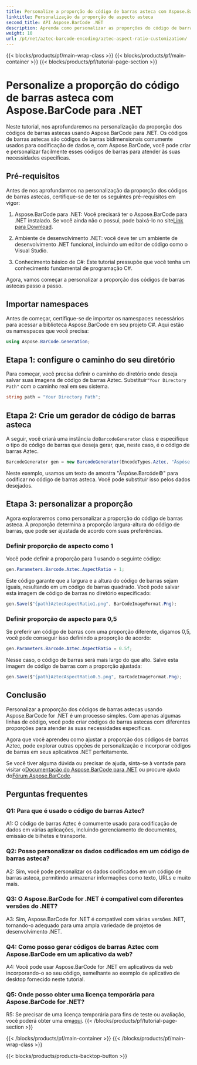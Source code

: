 ```yaml
---
title: Personalize a proporção do código de barras asteca com Aspose.BarCode para .NET
linktitle: Personalização da proporção de aspecto asteca
second_title: API Aspose.BarCode .NET
description: Aprenda como personalizar as proporções do código de barras asteca usando Aspose.BarCode for .NET. Crie códigos de barras exclusivos e flexíveis para seus aplicativos .NET.
weight: 10
url: /pt/net/aztec-barcode-encoding/aztec-aspect-ratio-customization/
---
```


{{< blocks/products/pf/main-wrap-class >}}
{{< blocks/products/pf/main-container >}}
{{< blocks/products/pf/tutorial-page-section >}}

# Personalize a proporção do código de barras asteca com Aspose.BarCode para .NET

Neste tutorial, nos aprofundaremos na personalização da proporção dos códigos de barras astecas usando Aspose.BarCode para .NET. Os códigos de barras astecas são códigos de barras bidimensionais comumente usados para codificação de dados e, com Aspose.BarCode, você pode criar e personalizar facilmente esses códigos de barras para atender às suas necessidades específicas.

## Pré-requisitos

Antes de nos aprofundarmos na personalização da proporção dos códigos de barras astecas, certifique-se de ter os seguintes pré-requisitos em vigor:

1.  Aspose.BarCode para .NET: Você precisará ter o Aspose.BarCode para .NET instalado. Se você ainda não o possui, pode baixá-lo no site[Link para Download](https://releases.aspose.com/barcode/net/).

2. Ambiente de desenvolvimento .NET: você deve ter um ambiente de desenvolvimento .NET funcional, incluindo um editor de código como o Visual Studio.

3. Conhecimento básico de C#: Este tutorial pressupõe que você tenha um conhecimento fundamental de programação C#.

Agora, vamos começar a personalizar a proporção dos códigos de barras astecas passo a passo.

## Importar namespaces

Antes de começar, certifique-se de importar os namespaces necessários para acessar a biblioteca Aspose.BarCode em seu projeto C#. Aqui estão os namespaces que você precisa:

```csharp
using Aspose.BarCode.Generation;
```

## Etapa 1: configure o caminho do seu diretório

 Para começar, você precisa definir o caminho do diretório onde deseja salvar suas imagens de código de barras Aztec. Substituir`"Your Directory Path"` com o caminho real em seu sistema.

```csharp
string path = "Your Directory Path";
```

## Etapa 2: Crie um gerador de código de barras asteca

 A seguir, você criará uma instância do`BarcodeGenerator` class e especifique o tipo de código de barras que deseja gerar, que, neste caso, é o código de barras Aztec.

```csharp
BarcodeGenerator gen = new BarcodeGenerator(EncodeTypes.Aztec, "Åspóse.Barcóde©");
```

Neste exemplo, usamos um texto de amostra "Åspóse.Barcóde©" para codificar no código de barras asteca. Você pode substituir isso pelos dados desejados.

## Etapa 3: personalizar a proporção

Agora exploraremos como personalizar a proporção do código de barras asteca. A proporção determina a proporção largura-altura do código de barras, que pode ser ajustada de acordo com suas preferências.

### Definir proporção de aspecto como 1

Você pode definir a proporção para 1 usando o seguinte código:

```csharp
gen.Parameters.Barcode.Aztec.AspectRatio = 1;
```

Este código garante que a largura e a altura do código de barras sejam iguais, resultando em um código de barras quadrado. Você pode salvar esta imagem de código de barras no diretório especificado:

```csharp
gen.Save($"{path}AztecAspectRatio1.png", BarCodeImageFormat.Png);
```

### Definir proporção de aspecto para 0,5

Se preferir um código de barras com uma proporção diferente, digamos 0,5, você pode conseguir isso definindo a proporção de acordo:

```csharp
gen.Parameters.Barcode.Aztec.AspectRatio = 0.5f;
```

Nesse caso, o código de barras será mais largo do que alto. Salve esta imagem de código de barras com a proporção ajustada:

```csharp
gen.Save($"{path}AztecAspectRatio0.5.png", BarCodeImageFormat.Png);
```

## Conclusão

Personalizar a proporção dos códigos de barras astecas usando Aspose.BarCode for .NET é um processo simples. Com apenas algumas linhas de código, você pode criar códigos de barras astecas com diferentes proporções para atender às suas necessidades específicas.

Agora que você aprendeu como ajustar a proporção dos códigos de barras Aztec, pode explorar outras opções de personalização e incorporar códigos de barras em seus aplicativos .NET perfeitamente.

 Se você tiver alguma dúvida ou precisar de ajuda, sinta-se à vontade para visitar o[Documentação do Aspose.BarCode para .NET](https://reference.aspose.com/barcode/net/) ou procure ajuda do[Fórum Aspose.BarCode](https://forum.aspose.com/c/barcode/13).

## Perguntas frequentes

### Q1: Para que é usado o código de barras Aztec?

A1: O código de barras Aztec é comumente usado para codificação de dados em várias aplicações, incluindo gerenciamento de documentos, emissão de bilhetes e transporte.

### Q2: Posso personalizar os dados codificados em um código de barras asteca?

A2: Sim, você pode personalizar os dados codificados em um código de barras asteca, permitindo armazenar informações como texto, URLs e muito mais.

### Q3: O Aspose.BarCode for .NET é compatível com diferentes versões do .NET?

A3: Sim, Aspose.BarCode for .NET é compatível com várias versões .NET, tornando-o adequado para uma ampla variedade de projetos de desenvolvimento .NET.

### Q4: Como posso gerar códigos de barras Aztec com Aspose.BarCode em um aplicativo da web?

A4: Você pode usar Aspose.BarCode for .NET em aplicativos da web incorporando-o ao seu código, semelhante ao exemplo de aplicativo de desktop fornecido neste tutorial.

### Q5: Onde posso obter uma licença temporária para Aspose.BarCode for .NET?

R5: Se precisar de uma licença temporária para fins de teste ou avaliação, você poderá obter uma em[aqui](https://purchase.aspose.com/temporary-license/).
{{< /blocks/products/pf/tutorial-page-section >}}

{{< /blocks/products/pf/main-container >}}
{{< /blocks/products/pf/main-wrap-class >}}

{{< blocks/products/products-backtop-button >}}
